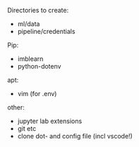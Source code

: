 Directories to create:
- ml/data
- pipeline/credentials

Pip:
- imblearn
- python-dotenv

apt:
- vim (for .env)

other:
- jupyter lab extensions
- git etc
- clone dot- and config file (incl vscode!)